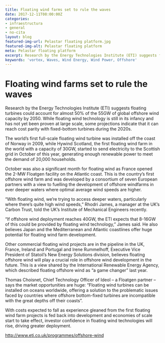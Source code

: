 ```yaml
---
title: Floating wind farms set to rule the waves
date: 2017-12-11T08:00:00Z
categories:
- infraestructura
- general
- no-cita
layout: blog
featured-img-url: Pelastar floating platform.jpg
featured-img-alt: Pelastar floating platform
meta: Pelastar floating platform
excerpt: Research by the Energy Technologies Institute (ETI) suggests floating turbines could account for almost 50% of the 55GW of global offshore wind capacity by 2050. While floating wind technology is still in its infancy and has not yet been proven at large scale, some projections indicate that it can reach cost parity with fixed-bottom turbines during the 2020s.
keywords: 'vortex, Waves, Wind Energy, Wind Power, Offshore'
---
```


# Floating wind farms set to rule the waves

Research by the Energy Technologies Institute (ETI) suggests floating turbines could account for almost 50% of the 55GW of global offshore wind capacity by 2050. While floating wind technology is still in its infancy and has not yet been proven at large scale, some projections indicate that it can reach cost parity with fixed-bottom turbines during the 2020s.

The world’s first full-scale floating wind turbine was installed off the coast of Norway in 2009, while Hywind Scotland, the first floating wind farm in the world with a capacity of 30GW, started to send electricity to the Scottish grid in October of this year, generating enough renewable power to meet the demand of 20,000 households.

October was also a significant month for floating wind as France opened the 2-MW Floatgen facility on the Atlantic coast. This is the country’s first offshore wind farm and was developed by a consortium of seven European partners with a view to fuelling the development of offshore windfarms in ever deeper waters where optimal average wind speeds are higher.

“With floating wind, we’re trying to access deeper waters, particularly where there’s quite high wind speeds,” Rhodri James, a manager at the UK’s Carbon Trust, told the UK’s Institute of Mechanical Engineers recently.

“If offshore wind deployment reaches 40GW, the ETI expects that 8-16GW of this could be provided by floating wind technology,” James said. He also believes Japan and the Mediterranean and Atlantic coastlines offer huge potential for floating wind farm development.

Other commercial floating wind projects are in the pipeline in the UK, France, Ireland and Portugal and Irene Rummelhoff, Executive Vice President of Statoil’s New Energy Solutions division, believes floating offshore wind will play a crucial role in offshore wind development in the future. This is a view shared by the International Renewable Energy Agency, which described floating offshore wind as “a game changer” last year.

Thomas Choisnet, Chief Technology Officer of Ideol – a Floatgen partner – says the market opportunities are huge: “Floating wind turbines can be installed on oceans worldwide, offering a solution to the problematic issues faced by countries where offshore bottom-fixed turbines are incompatible with the great depths off their coasts”.

With costs expected to fall as experience gleaned from the first floating wind farm projects is fed back into development and economies of scale start to take effect, investor confidence in floating wind technologies will rise, driving greater deployment.


<a href="http://www.eti.co.uk/programmes/offshore-wind">http://www.eti.co.uk/programmes/offshore-wind </a>

